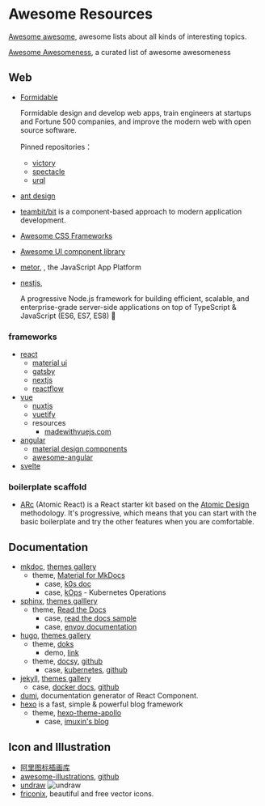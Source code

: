 # Awesome Resources

[Awesome awesome](https://github.com/sindresorhus/awesome), awesome lists about all kinds of interesting topics.

[Awesome Awesomeness](https://github.com/bayandin/awesome-awesomeness), a curated list of awesome awesomeness

## Web
* [Formidable](https://github.com/FormidableLabs)

   Formidable design and develop web apps, train engineers at startups and Fortune 500 companies, and improve the modern web with open source software.

   Pinned repositories：

   - [victory](https://github.com/FormidableLabs/victory)
   - [spectacle](https://github.com/FormidableLabs/spectacle)
   - [urql](https://github.com/FormidableLabs/urql)

* [ant design](https://ant.design/)

* [teambit/bit](https://github.com/teambit/bit) is a component-based approach to modern application development.

* [Awesome CSS Frameworks](https://github.com/troxler/awesome-css-frameworks)
* [Awesome UI component library](https://github.com/anubhavsrivastava/awesome-ui-component-library)

* [metor](https://www.meteor.com/), [<i class="bi bi-github"></i>](https://github.com/meteor/meteor), the JavaScript App Platform

* [nestjs](https://nestjs.com/), [<i class="bi bi-github"></i>](https://github.com/nestjs/nest)

   A progressive Node.js framework for building efficient, scalable, and enterprise-grade server-side applications on top of TypeScript & JavaScript (ES6, ES7, ES8) 🚀

### frameworks

* [react](https://reactjs.org/)
   * [material ui](https://material-ui.com/) [<i class="bi bi-github"></i>](https://github.com/mui-org/material-ui)
   * [gatsby](https://www.gatsbyjs.com/) [<i class="bi bi-github"></i>](https://github.com/gatsbyjs/gatsby)
   * [nextjs](https://nextjs.org/) [<i class="bi bi-github"></i>](https://github.com/vercel/next.js/)
   * [reactflow](https://reactflow.dev/) [<i class="bi bi-github"></i>](https://github.com/wbkd/react-flow)
* [vue](https://v3.vuejs.org/)
   * [nuxtjs](https://nuxtjs.org/)
   * [vuetify](https://vuetifyjs.com/)
   * resources
      * [madewithvuejs.com](https://madewithvuejs.com/)
* [angular](https://angular.io/)
   * [material design components](https://github.com/PatrickJS/awesome-angular)
   * [awesome-angular](https://github.com/PatrickJS/awesome-angular)
* [svelte](https://svelte.dev/)

### boilerplate scaffold

* [ARc](https://github.com/diegohaz/arc) (Atomic React) is a React starter kit based on the [Atomic Design](https://bradfrost.com/blog/post/atomic-web-design/) methodology. It's progressive, which means that you can start with the basic boilerplate and try the other features when you are comfortable.

## Documentation

* [mkdoc](https://www.mkdocs.org/), [themes gallery](https://github.com/mkdocs/mkdocs/wiki/MkDocs-Themes)
   - theme, [Material for MkDocs](https://squidfunk.github.io/mkdocs-material/)
      + case, [k0s doc](https://docs.k0sproject.io/)
      + case, [kOps](https://kops.sigs.k8s.io/) - Kubernetes Operations
* [sphinx](https://www.sphinx-doc.org/en/master/), [themes galllery](https://sphinx-themes.org/)
   - theme, [Read the Docs](https://sphinx-themes.org/sample-sites/sphinx-rtd-theme/)
      + case, [read the docs sample](https://sphinx-themes.org/sample-sites/sphinx-rtd-theme/)
      + case, [envoy documentation](https://www.envoyproxy.io/docs/envoy/latest/)
* [hugo](https://gohugo.io/), [themes gallery](https://themes.gohugo.io/)
   - theme, [doks](https://themes.gohugo.io/doks/)
      + demo, [link](https://doks.netlify.app/)
   - theme, [docsy](https://themes.gohugo.io/docsy/), [github](https://github.com/google/docsy)
      + case, [kubernetes](https://kubernetes.io/), [github](https://github.com/kubernetes/website)
* [jekyll](https://jekyllrb.com/), [themes gallery](https://jekyllthemes.io/)
   - case, [docker docs](https://docs.docker.com/), [github](https://github.com/docker/docker.github.io)
* [dumi](https://github.com/umijs/dumi), documentation generator of React Component.
* [hexo](https://hexo.io/) is a fast, simple & powerful blog framework
   - theme, [hexo-theme-apollo](https://github.com/pinggod/hexo-theme-apollo)
      + case, [imuxin's blog](https://imuxin.github.io/blog/)

## Icon and Illustration

* [阿里图标插画库](https://www.iconfont.cn/)
* [awesome-illustrations](https://awesome-illustrations.vercel.app/), [github](https://github.com/MrPeker/awesome-illustrations)
* [undraw](https://undraw.co/)
   ![undraw](img/unDraw.png)
* [friconix](https://friconix.com/), beautiful and free vector icons.